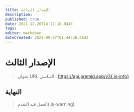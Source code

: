 ```yaml
---
title: الإصدار الثالث
description:
published: true
date: 2021-12-20T14:27:18.034Z
tags:
editor: markdown
dateCreated: 2021-09-07T01:44:46.864Z
---
```


# الإصدار الثالث

> عنوان URL الأساسي: https://api.premid.app/v3{.is-info}


## النهاية
> العمل قيد التقدم{.is-warning}
